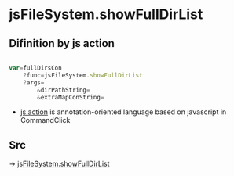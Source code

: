 # jsFileSystem.showFullDirList

## Difinition by js action

```js.js

var=fullDirsCon
	?func=jsFileSystem.showFullDirList
	?args=
		&dirPathString=
		&extraMapConString=
```

- [js action]() is annotation-oriented language based on javascript in CommandClick

## Src

-> [jsFileSystem.showFullDirList](https://github.com/puutaro/CommandClick/blob/master/app/src/main/java/com/puutaro/commandclick/fragment_lib/terminal_fragment/js_interface/file/JsFileSystem.kt#L325)


